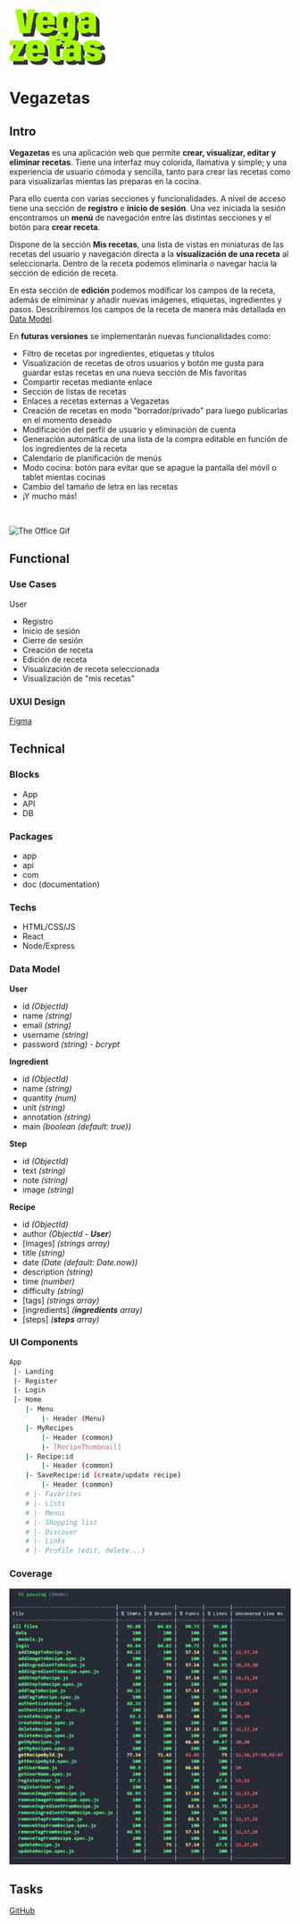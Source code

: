 <img src="./images/vegazeta-logo.png" height="100">

<br>

# Vegazetas

## Intro

**Vegazetas** es una aplicación web que permite **crear, visualizar, editar y eliminar recetas**. Tiene una interfaz muy colorida, llamativa y simple; y una experiencia de usuario cómoda y sencilla, tanto para crear las recetas como para visualizarlas mientas las preparas en la cocina.

Para ello cuenta con varias secciones y funcionalidades. A nivel de acceso tiene una sección de **registro** e **inicio de sesión**. Una vez iniciada la sesión encontramos un **menú** de navegación entre las distintas secciones y el botón para **crear receta**.

Dispone de la sección **Mis recetas**, una lista de vistas en miniaturas de las recetas del usuario y navegación directa a la **visualización de una receta** al seleccionarla. Dentro de la receta podemos eliminarla o navegar hacia la sección de edición de receta.

En esta sección de **edición** podemos modificar los campos de la receta, además de elmiminar y añadir nuevas imágenes, etiquetas, ingredientes y pasos. Describiremos los campos de la receta de manera más detallada en [Data Model](#data-model).

En **futuras versiones** se implementarán nuevas funcionalidades como:
- Filtro de recetas por ingredientes, etiquetas y títulos
- Visualización de recetas de otros usuarios y botón me gusta para guardar estas recetas en una nueva sección de Mis favoritas
- Compartir recetas mediante enlace
- Sección de listas de recetas
- Enlaces a recetas externas a Vegazetas
- Creación de recetas en modo "borrador/privado" para luego publicarlas en el momento deseado
- Modificación del perfil de usuario y eliminación de cuenta
- Generación automática de una lista de la compra editable en función de los ingredientes de la receta
- Calendario de planificación de menús
- Modo cocina: botón para evitar que se apague la pantalla del móvil o tablet mientas cocinas
- Cambio del tamaño de letra en las recetas
- ¡Y mucho más!

<br>

![The Office Gif](https://media3.giphy.com/media/v1.Y2lkPTc5MGI3NjExZjd0ZGh0czA0MHJ3aTFlaDhmcjBtMmtsMjM4eWh6dHNsdTBwN296ZyZlcD12MV9pbnRlcm5hbF9naWZfYnlfaWQmY3Q9Zw/hKyroc5P7axuU/giphy.webp)


## Functional

### Use Cases

User

- Registro
- Inicio de sesión
- Cierre de sesión
- Creación de receta
- Edición de receta
- Visualización de receta seleccionada
- Visualización de "mis recetas"


### UXUI Design

[Figma](https://www.figma.com/proto/wJ7OQyaNcJneXTPpf4jx6X/Vegazetas?node-id=149-214&t=m7ZNRd48c95egXOo-1&scaling=scale-down&content-scaling=fixed&page-id=149%3A212&starting-point-node-id=149%3A214)


## Technical

### Blocks

- App
- API
- DB

### Packages

- app
- api
- com
- doc (documentation)

### Techs

- HTML/CSS/JS
- React
- Node/Express

### Data Model

**User**
- id *(ObjectId)*
- name *(string)*
- email *(string)*
- username *(string)*
- password *(string) - bcrypt*

**Ingredient**
- id *(ObjectId)*
- name *(string)*
- quantity *(num)*
- unit *(string)*
- annotation *(string)*
- main *(boolean (default: true))*

**Step**
- id *(ObjectId)*
- text *(string)*
- note *(string)*
- image *(string)* 

**Recipe**
- id *(ObjectId)*
- author *(ObjectId - **User**)*
- [images] *(strings array)*
- title *(string)*
- date *(Date (default: Date.now))*
- description *(string)*
- time *(number)*
- difficulty *(string)*
- [tags] *(strings array)*
- [ingredients] *(**ingredients** array)*
- [steps] *(**steps** array)*

### UI Components

```sh
App
 |- Landing
 |- Register
 |- Login
 |- Home
    |- Menu
        |- Header (Menu)
    |- MyRecipes
        |- Header (common)
        |- [RecipeThumbnail]
    |- Recipe:id
        |- Header (common)
    |- SaveRecipe:id (create/update recipe)
        |- Header (common)
    # |- Favorites
    # |- Lists
    # |- Menus
    # |- Shopping list
    # |- Discover
    # |- Links
    # |- Profile (edit, delete...)
 ```

### Coverage

![Code Coverage](./images/vegazetas-test-coverage.png)


## Tasks

[GitHub](https://github.com/b00tc4mp/isdi-parttime-202410/issues/45)